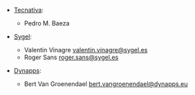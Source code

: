 - [Tecnativa](https://www.tecnativa.com):

  - Pedro M. Baeza

- [Sygel](https://www.sygel.es/):

  - Valentin Vinagre <valentin.vinagre@sygel.es>
  - Roger Sans <roger.sans@sygel.es>

- [Dynapps](https://www.dynapps.eu/):

  - Bert Van Groenendael <bert.vangroenendael@dynapps.eu>
